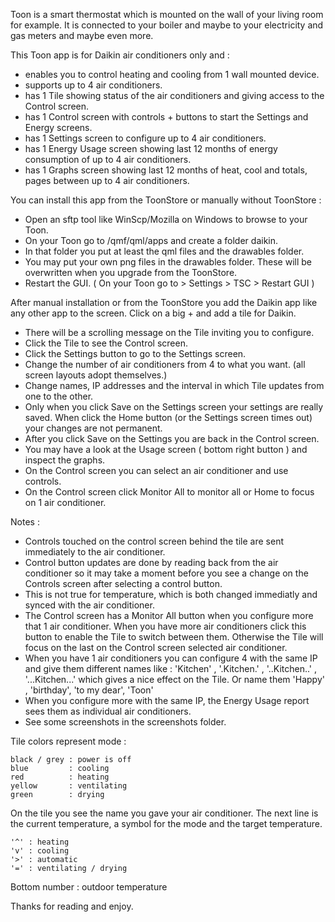 Toon is a smart thermostat which is mounted on the wall of your living room for example.
It is connected to your boiler and maybe to your electricity and gas meters and maybe even more.

This Toon app is for Daikin air conditioners only and : 
    
 - enables you to control heating and cooling from 1 wall mounted device.
 - supports up to 4 air conditioners.
 - has 1 Tile showing status of the air conditioners and giving access to the Control screen.
 - has 1 Control screen with controls + buttons to start the Settings and Energy screens.
 - has 1 Settings screen to configure up to 4 air conditioners.
 - has 1 Energy Usage screen showing last 12 months of energy consumption of up to 4 air conditioners.
 - has 1 Graphs screen showing last 12 months of heat, cool and totals, pages between up to 4 air conditioners.

You can install this app from the ToonStore or manually without ToonStore :

 - Open an sftp tool like WinScp/Mozilla on Windows to browse to your Toon.
 - On your Toon go to /qmf/qml/apps and create a folder daikin.
 - In that folder you put at least the qml files and the drawables folder.
 - You may put your own png files in the drawables folder.
   These will be overwritten when you upgrade from the ToonStore.
 - Restart the GUI. ( On your Toon go to > Settings > TSC > Restart GUI )

After manual installation or from the ToonStore you add the Daikin app like any other app to the screen.
Click on a big + and add a tile for Daikin.

 - There will be a scrolling message on the Tile inviting you to configure.
 - Click the Tile to see the Control screen.
 - Click the Settings button to go to the Settings screen.
 - Change the number of air conditioners from 4 to what you want. (all screen layouts adopt themselves.) 
 - Change names, IP addresses and the interval in which Tile updates from one to the other.
 - Only when you click Save on the Settings screen your settings are really saved.
    When click the Home button (or the Settings screen times out) your changes are not permanent.
 - After you click Save on the Settings you are back in the Control screen.
 - You may have a look at the Usage screen ( bottom right button ) and inspect the graphs.
 - On the Control screen you can select an air conditioner and use controls.
 - On the Control screen click Monitor All to monitor all or Home to focus on 1 air conditioner.
 
Notes :
 - Controls touched on the control screen behind the tile are sent immediately to the air conditioner.
 - Control button updates are done by reading back from the air conditioner so it may take a moment before you 
   see a change on the Controls screen after selecting a control button.
 - This is not true for temperature, which is both changed immediatly and synced with the air conditioner.
 - The Control screen has a Monitor All button when you configure more that 1 air conditioner.
   When you have more air conditioners click this button to enable the Tile to switch between them.
   Otherwise the Tile will focus on the last on the Control screen selected air conditioner.
 - When you have 1 air conditioners you can configure 4 with the same IP and give them different names like :
   'Kitchen' , '.Kitchen.' , '..Kitchen..' , '...Kitchen...' which gives a nice effect on the Tile.
   Or name them 'Happy' , 'birthday', 'to my dear', 'Toon'
 - When you configure more with the same IP, the Energy Usage report sees them as individual air conditioners.
 - See some screenshots in the screenshots folder.

Tile colors represent mode :

    black / grey : power is off
    blue         : cooling
    red          : heating
    yellow       : ventilating
    green        : drying
    
On the tile you see the name you gave your air conditioner.
The next line is the current temperature, a symbol for the mode and the target temperature.

    '^' : heating
    'v' : cooling
    '>' : automatic
    '=' : ventilating / drying

Bottom number : outdoor temperature

Thanks for reading and enjoy.
